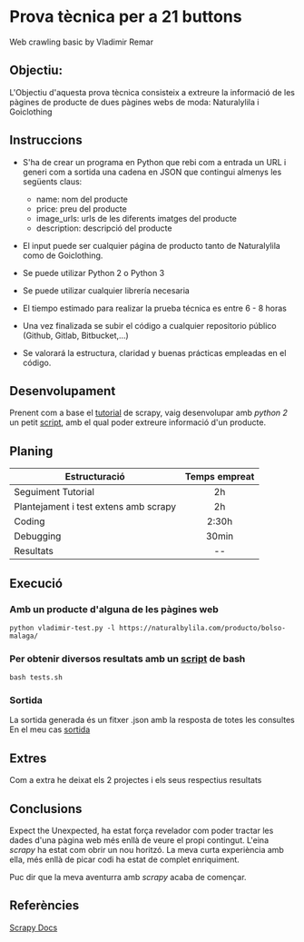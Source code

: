 # Prova tècnica per a 21 buttons

Web crawling basic by Vladimir Remar

## Objectiu:

L'Objectiu d'aquesta prova tècnica consisteix a extreure la informació 
de les pàgines de producte de dues pàgines webs de moda: Naturalylila i 
Goiclothing

## Instruccions

- S'ha de crear un programa en Python que rebi com a entrada un URL i
generi com a sortida una cadena en JSON que contingui almenys les
següents claus:

    - name: nom del producte
    - price: preu del producte
    - image_urls: urls de les diferents imatges del producte
    - description: descripció del producte

- El input puede ser cualquier página de producto tanto de Naturalylila como de
Goiclothing.
- Se puede utilizar Python 2 o Python 3
- Se puede utilizar cualquier librería necesaria
- El tiempo estimado para realizar la prueba técnica es entre 6 - 8 horas
- Una vez finalizada se subir el código a cualquier repositorio público (Github, Gitlab,
Bitbucket,...)
- Se valorará la estructura, claridad y buenas prácticas empleadas en el código.

## Desenvolupament

Prenent com a base el [tutorial](https://doc.scrapy.org/en/latest/intro/tutorial.html) de scrapy,
vaig desenvolupar amb *python 2* un petit [script](https://github.com/vladimir-remar/proba21buttons/blob/master/Vladimir_scripts/vladimir-test.py),
amb el qual poder extreure informació d'un producte.



## Planing 

| Estructuració                           | Temps empreat  
| --------------------------------------  |:-------------:|
| Seguiment Tutorial                      | 2h            |
| Plantejament i test  extens amb scrapy  | 2h            |
| Coding                                  | 2:30h         |
| Debugging                               | 30min         |
| Resultats                               | --            |


## Execució

### Amb un producte d'alguna de les pàgines web

    python vladimir-test.py -l https://naturalbylila.com/producto/bolso-malaga/

### Per obtenir diversos resultats amb un [script](https://github.com/vladimir-remar/proba21buttons/blob/master/Vladimir_scripts/tests.sh) de bash
    
    bash tests.sh
    
### Sortida

La sortida generada és un fitxer .json amb la resposta de totes les consultes
En el meu cas [sortida](https://github.com/vladimir-remar/proba21buttons/blob/master/Vladimir_scripts/result.json)
## Extres

Com a extra he deixat els 2 projectes i els seus respectius resultats

## Conclusions

Expect the Unexpected, ha estat força revelador com poder tractar les 
dades d'una pàgina web més enllà de veure el propi contingut. L'eina 
*scrapy* ha estat com obrir un nou horitzó. La meva curta experiència 
amb ella, més enllà de picar codi ha estat de complet enriquiment.

Puc dir que la meva aventurra amb *scrapy* acaba de començar.

## Referències

[Scrapy Docs](https://doc.scrapy.org/en/latest/index.html)
